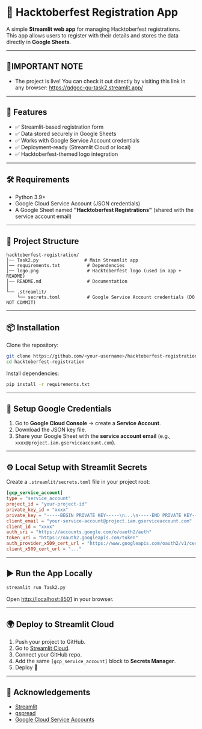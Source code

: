 # 🎉 Hacktoberfest Registration App  

A simple **Streamlit web app** for managing Hacktoberfest registrations.  
This app allows users to register with their details and stores the data directly in **Google Sheets**.  

---
## 🔔IMPORTANT NOTE 
- The project is live! You can check it out directly by visiting this link in any browser: https://gdgoc-gu-task2.streamlit.app/
---

## 🚀 Features
- ✅ Streamlit-based registration form  
- ✅ Data stored securely in Google Sheets  
- ✅ Works with Google Service Account credentials  
- ✅ Deployment-ready (Streamlit Cloud or local)  
- ✅ Hacktoberfest-themed logo integration  

---

## 🛠️ Requirements
- Python 3.9+  
- Google Cloud Service Account (JSON credentials)  
- A Google Sheet named **"Hacktoberfest Registrations"** (shared with the service account email)  

---

## 📂 Project Structure
```
hacktoberfest-registration/
│── Task2.py                 # Main Streamlit app
│── requirements.txt          # Dependencies
│── logo.png                  # Hacktoberfest logo (used in app + README)
│── README.md                 # Documentation
│
└── .streamlit/
    └── secrets.toml          # Google Service Account credentials (DO NOT COMMIT)
```

---

## 📦 Installation
Clone the repository:

```bash
git clone https://github.com/<your-username>/hacktoberfest-registration.git
cd hacktoberfest-registration
```

Install dependencies:

```bash
pip install -r requirements.txt
```

---

## 🔑 Setup Google Credentials
1. Go to **Google Cloud Console** → create a **Service Account**.  
2. Download the JSON key file.  
3. Share your Google Sheet with the **service account email** (e.g., `xxxx@project.iam.gserviceaccount.com`).  

---

## ⚙️ Local Setup with Streamlit Secrets
Create a `.streamlit/secrets.toml` file in your project root:

```toml
[gcp_service_account]
type = "service_account"
project_id = "your-project-id"
private_key_id = "xxxx"
private_key = "-----BEGIN PRIVATE KEY-----\n...\n-----END PRIVATE KEY-----\n"
client_email = "your-service-account@project.iam.gserviceaccount.com"
client_id = "xxxx"
auth_uri = "https://accounts.google.com/o/oauth2/auth"
token_uri = "https://oauth2.googleapis.com/token"
auth_provider_x509_cert_url = "https://www.googleapis.com/oauth2/v1/certs"
client_x509_cert_url = "..."
```

---

## ▶️ Run the App Locally
```bash
streamlit run Task2.py
```

Open [http://localhost:8501](http://localhost:8501) in your browser.  

---

## 🌍 Deploy to Streamlit Cloud
1. Push your project to GitHub.  
2. Go to [Streamlit Cloud](https://share.streamlit.io/).  
3. Connect your GitHub repo.  
4. Add the same `[gcp_service_account]` block to **Secrets Manager**.  
5. Deploy 🚀  

---

## 🙌 Acknowledgements
- [Streamlit](https://streamlit.io/)  
- [gspread](https://github.com/burnash/gspread)  
- [Google Cloud Service Accounts](https://cloud.google.com/iam/docs/service-accounts)  
